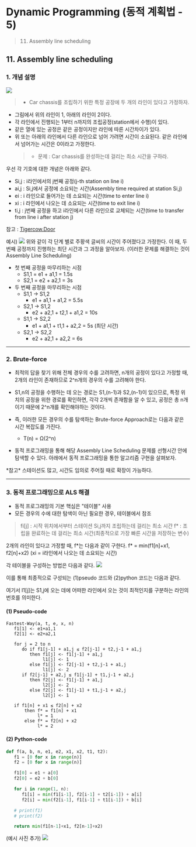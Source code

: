 # Dynamic Programming (동적 계획법 - 5)

> 11. Assembly line scheduling

## 11. Assembly line scheduling

### 1. 개념 설명

![](https://images.velog.io/images/nathan29849/post/10073ee2-f155-4525-8490-3bbc0d622654/image.png)

> - Car chassis를 조립하기 위한 특정 공장에 두 개의 라인이 있다고 가정하자.

- 그림에서 위의 라인이 1, 아래의 라인이 2이다.
- 각 라인에서 진행되는 1부터 n까지의 조립공정(station에서 수행)이 있다.
- 같은 열에 있는 공정은 같은 공정이지만 라인에 따른 시간차이가 있다.
- 위 또는 아래의 라인에서 다른 라인으로 넘어 가려면 시간이 소요된다. 같은 라인에서 넘어가는 시간은 0이라고 가정한다.
  > - 문제 : Car chassis를 완성하는데 걸리는 최소 시간을 구하라.

우선 각 기호에 대한 개념은 아래와 같다.

- Si,j : i라인에서의 j번째 공정(j-th station on line i)
- ai,j : Si,j에서 공정에 소요되는 시간(Assembly time required at station Si,j)
- ei : i 라인으로 들어가는 데 소요되는 시간(time to enter line i)
- xi : i 라인에서 나오는 데 소요되는 시간(time to exit line i)
- ti,j : j번째 공정을 하고 i라인에서 다른 라인으로 교체되는 시간(time to transfer from line i after station j)

참고 : [Tigercow.Door](https://doorbw.tistory.com/42)

예시)
![](https://images.velog.io/images/nathan29849/post/ca4812c0-00e3-416a-b730-2504c62b3691/image.png)
위와 같이 각 단계 별로 주황색 글씨의 시간이 주어졌다고 가정한다.
이 때, 두 번째 공정까지 진행하는 최단 시간과 그 과정을 알아보자.
(이러한 문제를 해결하는 것이 Assembly Line Scheduling)

- 첫 번째 공정을 마무리하는 시점
  - S1,1 = e1 + a1,1 = 1.5s
  - S2,1 = e2 + a2,1 = 3s
- 두 번째 공정을 마무리하는 시점
  - S1,1 -> S1,2
    - e1 + a1,1 + a1,2 = 5.5s
  - S2,1 -> S1,2
    - e2 + a2,1 + t2,1 + a1,2 = 10s
  - S1,1 -> S2,2
    - e1 + a1,1 + t1,1 + a2,2 = 5s (최단 시간)
  - S2,1 -> S2,2
    - e2 + a2,1 + a2,2 = 6s

---

### 2. Brute-force

- 최적의 답을 찾기 위해 전체 경우의 수를 고려하면, n개의 공정이 있다고 가정할 때, 2개의 라인이 존재하므로 2^n개의 경우의 수를 고려해야 한다.

- S1,n의 공정을 수행하는 데 오는 경로는 S1,(n-1)과 S2,(n-1)이 있으므로, 특정 위치의 공정을 위한 경로를 확인하면, 각각 2개씩 존재함을 알 수 있고, 공정은 총 n개이기 때문에 2^n개를 확인해야하는 것이다.

- 즉, 이러한 모든 경우의 수를 탐색하는 Brute-force Approach로는 다음과 같은 시간 복잡도를 가진다.

  - T(n) = Ω(2^n)

- 동적 프로그래밍을 통해 해당 Assembly Line Scheduling 문제를 선형시간 안에 탐색할 수 있다. 아래에서 동적 프로그래밍을 통한 알고리즘 구현을 살펴보자.

\*참고\* 스테이션도 많고, 시간도 임의로 주어질 때로 확장이 가능하다.

---

### 3. 동적 프로그래밍으로 ALS 해결

- 동적 프로그래밍의 기본 핵심은 "테이블" 사용
- 모든 경우의 수에 대한 탐색이 아닌 필요한 경우, 테이블에서 참조

> fi\[j] : 시작 위치에서부터 스테이션 Si,j까지 조립하는데 걸리는 최소 시간
> f\* : 조립을 완료하는 데 걸리는 최소 시간(최종적으로 가장 빠른 시간을 저장하는 변수)

2개의 라인이 있다고 가정할 때, f\*는 다음과 같이 구한다.
f\* = min(f1\[n]+x1, f2\[n]+x2)
(xi = i라인에서 나오는 데 소요되는 시간)

각 테이블을 구성하는 방법은 다음과 같다.
![](https://images.velog.io/images/nathan29849/post/0a019704-86a4-44bd-915f-082887c1f24c/image.png)

이를 통해 최종적으로 구성되는 (1)pseudo 코드와 (2)python 코드는 다음과 같다.

여기서 l1\[j]는 S1,j에 오는 데에 어떠한 라인에서 오는 것이 최적인지를 구분하는 라인의 번호를 의미한다.

#### (1) Pseudo-code

```pseudo
Fastest-Way(a, t, e, x, n)
   f1[1] <- e1+a1,1
   f2[1] <- e2+a2,1

   for j = 2 to n
      do if f1[j-1] + a1,j ≤ f2[j-1] + t2,j-1 + a1,j
         then f1[j] <- f1[j-1] + a1,j
              l1[j] <- 1
         else f1[j] <- f2[j-1] + t2,j-1 + a1,j
              l1[j] <- 2
      if f2[j-1] + a2,j ≤ f1[j-1] + t1,j-1 + a2,j
         then f2[j] <- f1[j-1] + a1,j
              l2[j] <- 2
         else f2[j] <- f1[j-1] + t1,j-1 + a2,j
              l2[j] <- 1

   if f1[n] + x1 ≤ f2[n] + x2
       then f* = f1[n] + x1
            l* = 1
       else f* = f2[n] + x2
            l* = 2

```

#### (2) Python-code

```python
def f(a, b, n, e1, e2, x1, x2, t1, t2):
   f1 = [0 for x in range(n)]
   f2 = [0 for x in range(n)]

   f1[0] = e1 + a[0]
   f2[0] = e2 + b[0]

   for i in range(1, n):
      f1[i] = min(f1[i-1], f2[i-1] + t2[i-1]) + a[i]
      f2[i] = min(f2[i-1], f1[i-1] + t1[i-1]) + b[i]

   # print(f1)
   # print(f2)

   return min(f1[n-1]+x1, f2[n-1]+x2)

```

(예시 사진 추가)
![](https://images.velog.io/images/nathan29849/post/1c80ded8-22e6-4336-b203-c02bdfc6e1fb/image.png)
